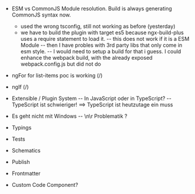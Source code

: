 * ESM vs CommonJS Module resolution. Build is always generating CommonJS syntax now. 
  - used the wrong tsconfig, still not working as before (yesterday)
  - we have to build the plugin with target es5 because ngx-build-plus uses a require statement to load it.
  -- this does not work if it is a ESM Module
  -- then I have probles with 3rd party libs that only come in esm style.
  -- I would need to setup a build for that i guess. I could enhance the webpack build, with the already exposed webpack.config.js but did not do 

* ngFor for list-items poc is working (/) 
* ngIf (/)


* Extensible / Plugin System
  -- In JavaScript oder in TypeScript?
  -- TypeScript ist schwieriger! ==> TypeScript ist heutzutage ein muss

* Es geht nicht mit Windows
  -- \n\r Problematik ?
  
* Typings
* Tests
* Schematics
* Publish

* Frontmatter

* Custom Code Component?